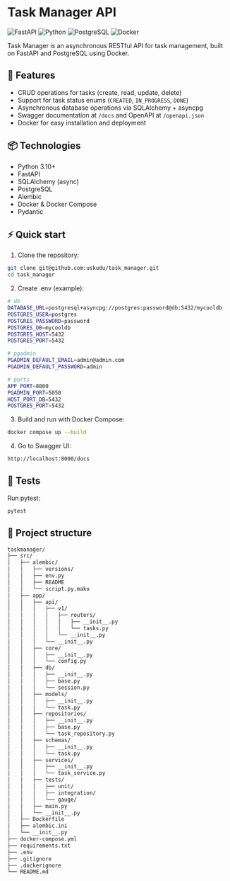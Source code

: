 # Task Manager API

![FastAPI](https://img.shields.io/badge/FastAPI-000000?style=flat&logo=fastapi&logoColor=white)
![Python](https://img.shields.io/badge/Python-3776AB?style=flat&logo=python&logoColor=white)
![PostgreSQL](https://img.shields.io/badge/PostgreSQL-336791?style=flat&logo=postgresql&logoColor=white)
![Docker](https://img.shields.io/badge/Docker-2496ED?style=flat&logo=docker&logoColor=white)

Task Manager is an asynchronous RESTful API for task management, built on FastAPI and PostgreSQL using Docker.

## 🚀 Features

- CRUD operations for tasks (create, read, update, delete)
- Support for task status enums (`CREATED`, `IN_PROGRESS`, `DONE`)
- Asynchronous database operations via SQLAlchemy + asyncpg
- Swagger documentation at `/docs` and OpenAPI at `/openapi.json`
- Docker for easy installation and deployment

## 📦 Technologies

- Python 3.10+
- FastAPI
- SQLAlchemy (async)
- PostgreSQL
- Alembic
- Docker & Docker Compose
- Pydantic

## ⚡ Quick start

1. Clone the repository:

```bash
git clone git@github.com:uskudu/task_manager.git
cd task_manager
```
2. Create .env (example):

```bash
# db
DATABASE_URL=postgresql+asyncpg://postgres:password@db:5432/mycooldb
POSTGRES_USER=postgres
POSTGRES_PASSWORD=password
POSTGRES_DB=mycooldb
POSTGRES_HOST=5432
POSTGRES_PORT=5432

# pgadmin
PGADMIN_DEFAULT_EMAIL=admin@admin.com
PGADMIN_DEFAULT_PASSWORD=admin

# ports
APP_PORT=8000
PGADMIN_PORT=5050
HOST_PORT_DB=5432
POSTGRES_PORT=5432
```

3. Build and run with Docker Compose:

```bash
docker compose up --build
```

4. Go to Swagger UI:

```bash
http://localhost:8000/docs
```

## 🧪 Tests
Run pytest:

```bash
pytest
```

## 📂 Project structure

```bash
taskmanager/
├── src/
│   ├── alembic/
│   │   ├── versions/
│   │   ├── env.py
│   │   ├── README
│   │   └── script.py.mako
│   ├── app/
│   │   ├── api/
│   │   │   ├── v1/
│   │   │   │   ├── routers/
│   │   │   │   │   ├── __init__.py
│   │   │   │   │   └── tasks.py
│   │   │   │   └── __init__.py
│   │   │   └── __init__.py
│   │   ├── core/
│   │   │   ├── __init__.py
│   │   │   └── config.py
│   │   ├── db/
│   │   │   ├── __init__.py
│   │   │   ├── base.py
│   │   │   └── session.py
│   │   ├── models/
│   │   │   ├── __init__.py
│   │   │   └── task.py
│   │   ├── repositories/
│   │   │   ├── __init__.py
│   │   │   ├── base.py
│   │   │   └── task_repository.py
│   │   ├── schemas/
│   │   │   ├── __init__.py
│   │   │   └── task.py
│   │   ├── services/
│   │   │   ├── __init__.py
│   │   │   └── task_service.py
│   │   ├── tests/
│   │   │   ├── unit/
│   │   │   ├── integration/
│   │   │   └── gauge/
│   │   ├── main.py
│   │   └── __init__.py
│   ├── Dockerfile
│   ├── alembic.ini
│   └── __init__.py
├── docker-compose.yml
├── requirements.txt
├── .env
├── .gitignore
├── .dockerignore
└── README.md
```


